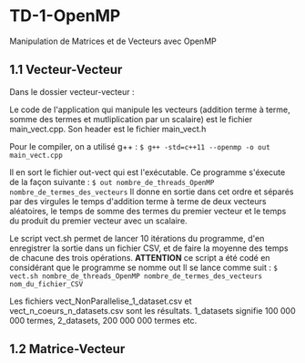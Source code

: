 # TD-1-OpenMP

Manipulation de Matrices et de Vecteurs avec OpenMP

## 1.1 Vecteur-Vecteur

Dans le dossier vecteur-vecteur :

Le code de l'application qui manipule les vecteurs (addition terme à terme, somme des termes et mutliplication par un scalaire) est le fichier main_vect.cpp. Son header est le fichier main_vect.h

Pour le compiler, on a utilisé g++ :
`$ g++ -std=c++11 --openmp -o out main_vect.cpp`

Il en sort le fichier out-vect qui est l'exécutable. 
Ce programme s'éxecute de la façon suivante : 
`$ out nombre_de_threads_OpenMP nombre_de_termes_des_vecteurs`
Il donne en sortie dans cet ordre et séparés par des virgules le temps d'addition terme à terme de deux vecteurs aléatoires, le temps de somme des termes du premier vecteur et le temps du produit du premier vecteur avec un scalaire.

Le script vect.sh permet de lancer 10 itérations du programme, d'en enregistrer la sortie dans un fichier CSV, et de faire la moyenne des temps de chacune des trois opérations.
**ATTENTION** ce script a été codé en considérant que le programme se nomme out
Il se lance comme suit :
`$ vect.sh nombre_de_threads_OpenMP nombre_de_termes_des_vecteurs nom_du_fichier_CSV`

Les fichiers vect_NonParallelise_1_dataset.csv et vect_n_coeurs_n_datasets.csv sont les résultats.
1_datasets signifie 100 000 000 termes, 2_datasets, 200 000 000 termes etc.

## 1.2 Matrice-Vecteur


